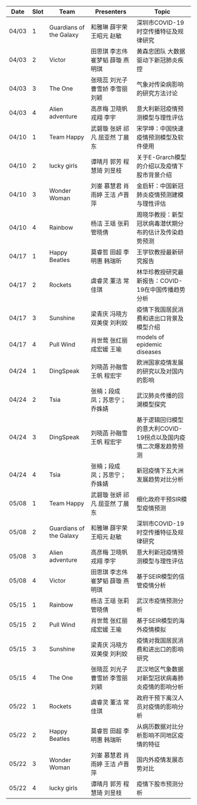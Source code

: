 Date      | Slot       | Team      | Presenters       | Topic
------ | ------ | ------- | ----------- | -----
04/03   |  1          |Guardians of the Galaxy|和雅琳 薛宇荣 王昭元 赵敏 | 深圳市COVID-19时空传播特征及规律研究 
04/03   |  2          |   Victor       | 田思琪 李志伟 崔梦韬 薛璇 燕明琪| 黄森忠团队 大数据驱动下新冠肺炎疾控
04/03   |  3          |    The One    |    张晓蕊 刘光子 曹雪娇 李雪丽 刘颖    | 气象对传染病影响的研究方法讨论
04/03   |  4          |Alien adventure | 高彦梅 卫晓帆 戎翔 李宇    | 意大利新冠疫情预测模型与理性评估
04/10   |  1          | Team Happy    | 武碧璇 张妍 祁凡 屈亚然 丁晨东  |   宋学坤：中国快速疫情预测模型及软件使用    
04/10   |  2          | lucky girls   | 谭晴月 郭芳 程慧琦 刘昱枝 |   关于E-Grarch模型的介绍以及疫情下股市背景介绍
04/10   |  3          |  Wonder Woman | 刘崟 慕慧君 肖雨婷 王洁 卢晋萍 | 金启轩：中国新冠肺炎疫情预测建模与理性评估
04/10   |  4          | Rainbow       | 杨洁 王瑶 张莉  管晓倩    |周晓华教授：新型冠状病毒潜伏期分布的估计及传染趋势预测
04/17   |  1          | Happy Beatles  |莫睿哲 田超 李明惠 韩瑞昕  |王学钦教授最新研究报告 
04/17   |  2          |  Rockets  |  虞睿灵 董洁 常佳琪  |  林华珍教授研究最新报告：COVID-19在中国传播趋势分析
04/17   |  3          |  Sunshine   | 梁青庆 冯晓方 双美俊 刘利姣 |  疫情下我国居民消费和进出口背景及模型介绍
04/17   |  4          | Pull Wind     | 肖世莺 张红丽 成宏媛 王瑜 | models of epidemic diseases
04/24   |  1          | DingSpeak|刘晓菡 孙融雪 王帆 程宏宇|欧洲国家疫情发展的研究以及对国内的影响
04/24   |  2          |Tsia |  张楠；段成凤；苏思宁；乔姝婧    |  武汉肺炎传播的回溯模型探究
04/24   |  3          |DingSpeak|刘晓菡 孙融雪 王帆 程宏宇|基于逻辑回归模型的意大利COVID-19拐点以及国内疫情二次爆发趋势预测
04/24   |  4          |  Tsia     |  张楠；段成凤；苏思宁；乔姝婧    | 新冠疫情下五大洲发展趋势对比分析
05/08   |  1          | Team Happy    | 武碧璇 张妍 祁凡 屈亚然 丁晨东  | 细化政府干预SIR模型疫情预测
05/08   |  2          |Guardians of the Galaxy| 和雅琳 薛宇荣 王昭元 赵敏| 深圳市COVID-19时空传播特征及规律研究 
05/08   |  3          | Alien adventure | 高彦梅 卫晓帆 戎翔 李宇    |意大利新冠疫情预测模型与理性评估
05/08   |  4          | Victor         | 田思琪 李志伟 崔梦韬 薛璇 燕明琪 | 基于SEIR模型的信管疫情分析
05/15   |  1          |   Rainbow     |   杨洁 王瑶 张莉  管晓倩  | 武汉市疫情预测分析
05/15   |  2          | Pull Wind     | 肖世莺 张红丽 成宏媛 王瑜 | 基于SEIR模型的海外疫情模拟
05/15   |  3          |  Sunshine   | 梁青庆 冯晓方 双美俊 刘利姣 |  疫情对我国居民消费和进出口的影响研究
05/15	 |  4          | The One  | 张晓蕊 刘光子 曹雪娇 李雪丽 刘颖 | 武汉地区气象数据对新型冠状病毒肺炎疫情的影响分析
05/22   |  1          |  Rockets  |  虞睿灵 董洁 常佳琪  |  政府干预下离汉人员对疫情的影响分析
05/22   |  2          | Happy Beatles |莫睿哲 田超 李明惠 韩瑞昕  | 从病历数据对比分析影响不同地区疫情的特征                             
05/22   |  3          | Wonder Woman  | 刘崟 慕慧君 肖雨婷 王洁 卢晋萍| 国内外疫情发展态势对比
05/22	 |  4          | lucky girls  | 谭晴月 郭芳 程慧琦 刘昱枝 | 疫情下股市预测分析

